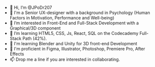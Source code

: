 - 👋 Hi, I’m @JPoDr207
- 👋 I'm a Senior UX-designer with a background in Psychology (Human Factors in Motivation, Performance and Well-being) 
- 👀 I’m interested in Front-End and Full-Stack Development with a Graphical/3D component
- 🌱 I’m learning HTML5, CSS, Js, React, SQL on the Codecademy Full-Stack Path (42%).
- 🌱 I'm learning Blender and Unity for 3D front-end Development
- 🌱 I'm proficient in Figma, Illustrator, Photoshop, Premiere Pro, After Effects 
- 📫 Drop me a line if you are interested in collaborating. 
